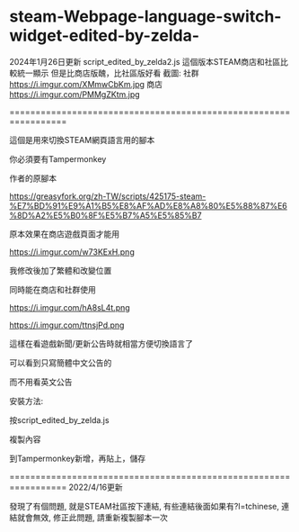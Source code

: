 # steam-Webpage-language-switch-widget-edited-by-zelda-

2024年1月26日更新
script_edited_by_zelda2.js
這個版本STEAM商店和社區比較統一顯示
但是比商店版醜，比社區版好看
截圖:
社群
https://i.imgur.com/XMmwCbKm.jpg
商店
https://i.imgur.com/PMMgZKtm.jpg

=================================================================

這個是用來切換STEAM網頁語言用的腳本

你必須要有Tampermonkey

作者的原腳本

https://greasyfork.org/zh-TW/scripts/425175-steam-%E7%BD%91%E9%A1%B5%E8%AF%AD%E8%A8%80%E5%88%87%E6%8D%A2%E5%B0%8F%E5%B7%A5%E5%85%B7

原本效果在商店遊戲頁面才能用

https://i.imgur.com/w73KExH.png

我修改後加了繁體和改變位置

同時能在商店和社群使用

https://i.imgur.com/hA8sL4t.png

https://i.imgur.com/ttnsjPd.png

這樣在看遊戲新聞/更新公告時就相當方便切換語言了

可以看到只寫簡體中文公告的

而不用看英文公告

安裝方法:

按script_edited_by_zelda.js

複製內容

到Tampermonkey新增，再貼上，儲存

=================================================================
2022/4/16更新

發現了有個問題, 就是STEAM社區按下連結, 有些連結後面如果有?l=tchinese, 連結就會無效, 修正此問題, 請重新複製腳本一次
